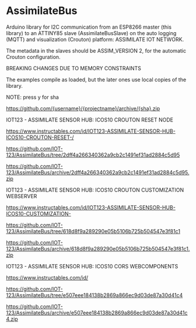 # AssimilateBus

Arduino library for I2C communication from an ESP8266 master (this library) to an ATTINY85 slave (AssimilateBusSlave) on the auto logging (MQTT) and visualization (Crouton) platform: ASSIMILATE IOT NETWORK.

The metadata in the slaves should be ASSIM_VERSION 2, for the automatic Crouton configuration.

BREAKING CHANGES DUE TO MEMORY CONSTRAINTS

The examples compile as loaded, but the later ones use local copies of the library.

NOTE:
press y for sha

https://github.com/{username}/{projectname}/archive/{sha}.zip


IOT123 - ASSIMILATE SENSOR HUB: ICOS10 CROUTON RESET NODE

https://www.instructables.com/id/IOT123-ASSIMILATE-SENSOR-HUB-ICOS10-CROUTON-RESET-/

https://github.com/IOT-123/AssimilateBus/tree/2dff4a266340362a9cb2c1491ef31ad2884c5d95

https://github.com/IOT-123/AssimilateBus/archive/2dff4a266340362a9cb2c1491ef31ad2884c5d95.zip


IOT123 - ASSIMILATE SENSOR HUB: ICOS10 CROUTON CUSTOMIZATION WEBSERVER

https://www.instructables.com/id/IOT123-ASSIMILATE-SENSOR-HUB-ICOS10-CUSTOMIZATION-

https://github.com/IOT-123/AssimilateBus/tree/618d8f9a289290e05b5106b725b504547e3f81c1

https://github.com/IOT-123/AssimilateBus/archive/618d8f9a289290e05b5106b725b504547e3f81c1.zip


IOT123 - ASSIMILATE SENSOR HUB: ICOS10 CORS WEBCOMPONENTS

https://www.instructables.com/id/

https://github.com/IOT-123/AssimilateBus/tree/e507eee184138b2869a866ec9d03de87a30d41c4

https://github.com/IOT-123/AssimilateBus/archive/e507eee184138b2869a866ec9d03de87a30d41c4.zip

